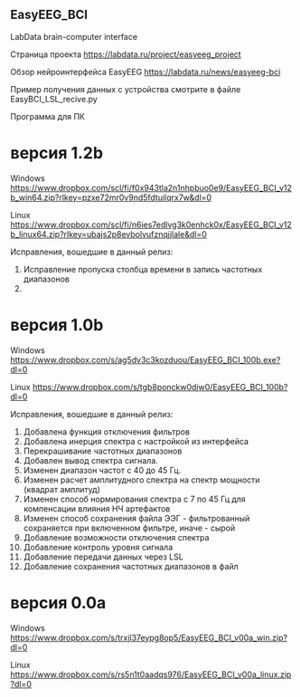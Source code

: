 ## EasyEEG_BCI
LabData brain-computer interface

Страница проекта https://labdata.ru/project/easyeeg_project

Обзор нейроинтерфейса EasyEEG https://labdata.ru/news/easyeeg-bci

Пример получения данных с устройства смотрите в файле EasyBCI_LSL_recive.py

Программа для ПК

# версия 1.2b

Windows https://www.dropbox.com/scl/fi/f0x943tla2n1nhpbuo0e9/EasyEEG_BCI_v12b_win64.zip?rlkey=pzxe72mr0v9nd5fdtuilqrx7w&dl=0

Linux https://www.dropbox.com/scl/fi/n6ies7edlvg3k0enhck0x/EasyEEG_BCI_v12b_linux64.zip?rlkey=ubajs2p8evbolvufznqjjlale&dl=0

Исправления, вошедшие в данный релиз:
1. Исправление пропуска столбца времени в запись частотных диапазонов
2. 
# версия 1.0b

Windows https://www.dropbox.com/s/ag5dv3c3kozduou/EasyEEG_BCI_100b.exe?dl=0

Linux https://www.dropbox.com/s/tgb8ponckw0djw0/EasyEEG_BCI_100b?dl=0

Исправления, вошедшие в данный релиз:
1. Добавлена функция отключения фильтров
2. Добавлена инерция спектра с настройкой из интерфейса
3. Перекрашивание частотных диапазонов
4. Добавлен вывод спектра сигнала.
5. Изменен диапазон частот с 40 до 45 Гц.
6. Изменен расчет амплитудного спектра на спектр мощности (квадрат амплитуд)
7. Изменен способ нормирования спектра с 7 по 45 Гц для компенсации влияния НЧ артефактов
8. Изменен способ сохранения файла ЭЭГ - фильтрованный сохраняется при включенном фильтре, иначе - сырой
9. Добавление возможности отключения спектра
10. Добавление контроль уровня сигнала
11. Добавление передачи данных через LSL
12. Добавление сохранения частотных диапазонов в файл

# версия 0.0a

Windows https://www.dropbox.com/s/trxjl37eypg8op5/EasyEEG_BCI_v00a_win.zip?dl=0

Linux https://www.dropbox.com/s/rs5n1t0aadqs976/EasyEEG_BCI_v00a_linux.zip?dl=0
